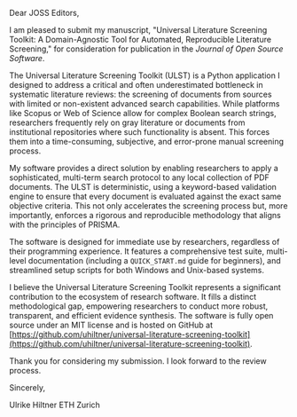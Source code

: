 Dear JOSS Editors,

I am pleased to submit my manuscript, "Universal Literature Screening Toolkit: A Domain-Agnostic Tool for Automated, Reproducible Literature Screening," for consideration for publication in the *Journal of Open Source Software*.

The Universal Literature Screening Toolkit (ULST) is a Python application I designed to address a critical and often underestimated bottleneck in systematic literature reviews: the screening of documents from sources with limited or non-existent advanced search capabilities. While platforms like Scopus or Web of Science allow for complex Boolean search strings, researchers frequently rely on gray literature or documents from institutional repositories where such functionality is absent. This forces them into a time-consuming, subjective, and error-prone manual screening process.

My software provides a direct solution by enabling researchers to apply a sophisticated, multi-term search protocol to any local collection of PDF documents. The ULST is deterministic, using a keyword-based validation engine to ensure that every document is evaluated against the exact same objective criteria. This not only accelerates the screening process but, more importantly, enforces a rigorous and reproducible methodology that aligns with the principles of PRISMA.

The software is designed for immediate use by researchers, regardless of their programming experience. It features a comprehensive test suite, multi-level documentation (including a `QUICK_START.md` guide for beginners), and streamlined setup scripts for both Windows and Unix-based systems.

I believe the Universal Literature Screening Toolkit represents a significant contribution to the ecosystem of research software. It fills a distinct methodological gap, empowering researchers to conduct more robust, transparent, and efficient evidence synthesis. The software is fully open source under an MIT license and is hosted on GitHub at [https://github.com/uhiltner/universal-literature-screening-toolkit](https://github.com/uhiltner/universal-literature-screening-toolkit).

Thank you for considering my submission. I look forward to the review process.

Sincerely,

Ulrike Hiltner
ETH Zurich
